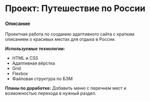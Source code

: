 # Проект: Путешествие по России

### Описание
Проектная работа по созданию адаптивного сайта с кратким описанием о красивых местах для отдыха в России.

***Используемые технологии:***
* HTML и CSS
* Адаптивная вёрстка
* Grid
* Flexbox
* Файловая структура по БЭМ

**Планы по доработке:**
Добавить меню с перечнем мест и возможностью перехода в нужный раздел.